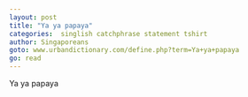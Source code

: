 ```yaml
---
layout: post
title: "Ya ya papaya"
categories:  singlish catchphrase statement tshirt
author: Singaporeans
goto: www.urbandictionary.com/define.php?term=Ya+ya+papaya
go: read
---
```

Ya ya papaya
